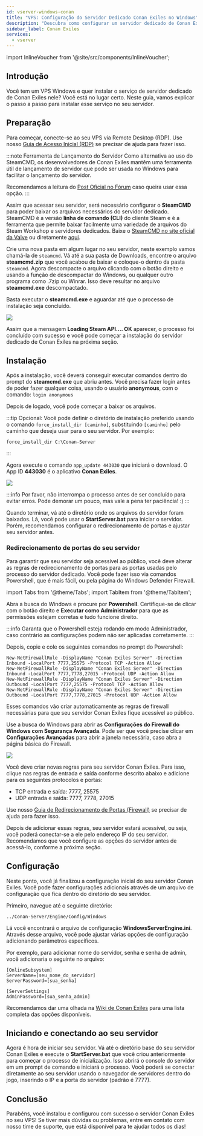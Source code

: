 ```yaml
---
id: vserver-windows-conan
title: "VPS: Configuração do Servidor Dedicado Conan Exiles no Windows"
description: "Descubra como configurar um servidor dedicado de Conan Exiles no seu VPS Windows de forma rápida e eficiente → Saiba mais agora"
sidebar_label: Conan Exiles
services:
  - vserver
---
```


import InlineVoucher from '@site/src/components/InlineVoucher';

## Introdução

Você tem um VPS Windows e quer instalar o serviço de servidor dedicado de Conan Exiles nele? Você está no lugar certo. Neste guia, vamos explicar o passo a passo para instalar esse serviço no seu servidor.

<InlineVoucher />

## Preparação

Para começar, conecte-se ao seu VPS via Remote Desktop (RDP). Use nosso [Guia de Acesso Inicial (RDP)](vserver-windows-userdp.md) se precisar de ajuda para fazer isso.

:::note Ferramenta de Lançamento do Servidor
Como alternativa ao uso do SteamCMD, os desenvolvedores de Conan Exiles mantêm uma ferramenta útil de lançamento de servidor que pode ser usada no Windows para facilitar o lançamento do servidor.

Recomendamos a leitura do [Post Oficial no Fórum](https://forums.funcom.com/t/conan-exiles-dedicated-server-launcher-official-version-1-7-9-beta/21699) caso queira usar essa opção.
:::

Assim que acessar seu servidor, será necessário configurar o **SteamCMD** para poder baixar os arquivos necessários do servidor dedicado. SteamCMD é a versão **linha de comando (CLI)** do cliente Steam e é a ferramenta que permite baixar facilmente uma variedade de arquivos do Steam Workshop e servidores dedicados. Baixe o [SteamCMD no site oficial da Valve](https://developer.valvesoftware.com/wiki/SteamCMD) ou diretamente [aqui](https://steamcdn-a.akamaihd.net/client/installer/steamcmd.zip).

Crie uma nova pasta em algum lugar no seu servidor, neste exemplo vamos chamá-la de `steamcmd`. Vá até a sua pasta de Downloads, encontre o arquivo **steamcmd.zip** que você acabou de baixar e coloque-o dentro da pasta `steamcmd`. Agora descompacte o arquivo clicando com o botão direito e usando a função de descompactar do Windows, ou qualquer outro programa como .7zip ou Winrar. Isso deve resultar no arquivo **steamcmd.exe** descompactado.

Basta executar o **steamcmd.exe** e aguardar até que o processo de instalação seja concluído.

![](https://github.com/zaphosting/docs/assets/42719082/ffb8e8a1-26e3-4d16-9baf-938e17ec1613)

Assim que a mensagem **Loading Steam API.... OK** aparecer, o processo foi concluído com sucesso e você pode começar a instalação do servidor dedicado de Conan Exiles na próxima seção.

## Instalação

Após a instalação, você deverá conseguir executar comandos dentro do prompt do **steamcmd.exe** que abriu antes. Você precisa fazer login antes de poder fazer qualquer coisa, usando o usuário **anonymous**, com o comando: `login anonymous`

Depois de logado, você pode começar a baixar os arquivos.

:::tip
Opcional: Você pode definir o diretório de instalação preferido usando o comando `force_install_dir [caminho]`, substituindo `[caminho]` pelo caminho que deseja usar para o seu servidor. Por exemplo:
```
force_install_dir C:\Conan-Server
```
:::

Agora execute o comando `app_update 443030` que iniciará o download. O App ID **443030** é o aplicativo **Conan Exiles**.

![](https://github.com/zaphosting/docs/assets/42719082/29931eec-fd19-4806-88dc-69e585e42370)

:::info
Por favor, não interrompa o processo antes de ser concluído para evitar erros. Pode demorar um pouco, mas vale a pena ter paciência! :)
:::

Quando terminar, vá até o diretório onde os arquivos do servidor foram baixados. Lá, você pode usar o **StartServer.bat** para iniciar o servidor. Porém, recomendamos configurar o redirecionamento de portas e ajustar seu servidor antes.

### Redirecionamento de portas do seu servidor

Para garantir que seu servidor seja acessível ao público, você deve alterar as regras de redirecionamento de portas para as portas usadas pelo processo do servidor dedicado. Você pode fazer isso via comandos Powershell, que é mais fácil, ou pela página do Windows Defender Firewall.

import Tabs from '@theme/Tabs';
import TabItem from '@theme/TabItem';

<Tabs>
<TabItem value="powershell" label="Via Powershell" default>

Abra a busca do Windows e procure por **Powershell**. Certifique-se de clicar com o botão direito e **Executar como Administrador** para que as permissões estejam corretas e tudo funcione direito.

:::info
Garanta que o Powershell esteja rodando em modo Administrador, caso contrário as configurações podem não ser aplicadas corretamente.
:::

Depois, copie e cole os seguintes comandos no prompt do Powershell:
```
New-NetFirewallRule -DisplayName "Conan Exiles Server" -Direction Inbound -LocalPort 7777,25575 -Protocol TCP -Action Allow
New-NetFirewallRule -DisplayName "Conan Exiles Server" -Direction Inbound -LocalPort 7777,7778,27015 -Protocol UDP -Action Allow
New-NetFirewallRule -DisplayName "Conan Exiles Server" -Direction Outbound -LocalPort 7777,25575 -Protocol TCP -Action Allow
New-NetFirewallRule -DisplayName "Conan Exiles Server" -Direction Outbound -LocalPort 7777,7778,27015 -Protocol UDP -Action Allow
```

Esses comandos vão criar automaticamente as regras de firewall necessárias para que seu servidor Conan Exiles fique acessível ao público.

</TabItem>

<TabItem value="windefender" label="Via Windows Defender">

Use a busca do Windows para abrir as **Configurações do Firewall do Windows com Segurança Avançada**. Pode ser que você precise clicar em **Configurações Avançadas** para abrir a janela necessária, caso abra a página básica do Firewall.

![](https://github.com/zaphosting/docs/assets/42719082/5fb9f943-7e51-4d8f-9df4-2f5ff60857d3)

Você deve criar novas regras para seu servidor Conan Exiles. Para isso, clique nas regras de entrada e saída conforme descrito abaixo e adicione para os seguintes protocolos e portas:
- TCP entrada e saída: 7777, 25575
- UDP entrada e saída: 7777, 7778, 27015

Use nosso [Guia de Redirecionamento de Portas (Firewall)](vserver-windows-port.md) se precisar de ajuda para fazer isso.

</TabItem>
</Tabs>

Depois de adicionar essas regras, seu servidor estará acessível, ou seja, você poderá conectar-se a ele pelo endereço IP do seu servidor. Recomendamos que você configure as opções do servidor antes de acessá-lo, conforme a próxima seção.

## Configuração

Neste ponto, você já finalizou a configuração inicial do seu servidor Conan Exiles. Você pode fazer configurações adicionais através de um arquivo de configuração que fica dentro do diretório do seu servidor.

Primeiro, navegue até o seguinte diretório:
```
../Conan-Server/Engine/Config/Windows
```

Lá você encontrará o arquivo de configuração **WindowsServerEngine.ini**. Através desse arquivo, você pode ajustar várias opções de configuração adicionando parâmetros específicos.

Por exemplo, para adicionar nome do servidor, senha e senha de admin, você adicionaria o seguinte no arquivo:
```
[OnlineSubsystem]
ServerName=[seu_nome_do_servidor]
ServerPassword=[sua_senha]

[ServerSettings]
AdminPassword=[sua_senha_admin]
```

Recomendamos dar uma olhada na [Wiki de Conan Exiles](https://conanexiles.fandom.com/wiki/Server_Configuration) para uma lista completa das opções disponíveis.

## Iniciando e conectando ao seu servidor

Agora é hora de iniciar seu servidor. Vá até o diretório base do seu servidor Conan Exiles e execute o **StartServer.bat** que você criou anteriormente para começar o processo de inicialização. Isso abrirá o console do servidor em um prompt de comando e iniciará o processo. Você poderá se conectar diretamente ao seu servidor usando o navegador de servidores dentro do jogo, inserindo o IP e a porta do servidor (padrão é 7777).

## Conclusão

Parabéns, você instalou e configurou com sucesso o servidor Conan Exiles no seu VPS! Se tiver mais dúvidas ou problemas, entre em contato com nosso time de suporte, que está disponível para te ajudar todos os dias!

<InlineVoucher />